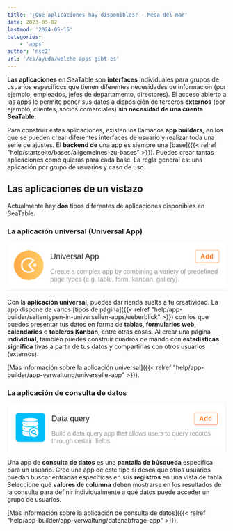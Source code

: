 ```yaml
---
title: '¿Qué aplicaciones hay disponibles? - Mesa del mar'
date: 2023-05-02
lastmod: '2024-05-15'
categories:
    - 'apps'
author: 'nsc2'
url: '/es/ayuda/welche-apps-gibt-es'
---
```


**Las aplicaciones** en SeaTable son **interfaces** individuales para grupos de usuarios específicos que tienen diferentes necesidades de información (por ejemplo, empleados, jefes de departamento, directores). El acceso abierto a las apps le permite poner sus datos a disposición de terceros **externos** (por ejemplo, clientes, socios comerciales) **sin necesidad de una cuenta SeaTable**.

Para construir estas aplicaciones, existen los llamados **app builders**, en los que se pueden crear diferentes interfaces de usuario y realizar toda una serie de ajustes. El **backend de** una app es siempre una [base]({{< relref "help/startseite/bases/allgemeines-zu-bases" >}}). Puedes crear tantas aplicaciones como quieras para cada base. La regla general es: una aplicación por grupo de usuarios y caso de uso.

## Las aplicaciones de un vistazo

Actualmente hay **dos** tipos diferentes de aplicaciones disponibles en SeaTable.

### La aplicación universal (Universal App)

![La aplicación universal](images/universal-app-preview.png)

Con la **aplicación universal**, puedes dar rienda suelta a tu creatividad. La app dispone de varios [tipos de página]({{< relref "help/app-builder/seitentypen-in-universellen-apps/ueberblick" >}}) con los que puedes presentar tus datos en forma de **tablas**, **formularios web**, **calendarios** o **tableros Kanban**, entre otras cosas. Al crear una página **individual**, también puedes construir cuadros de mando con **estadísticas significa** tivas a partir de tus datos y compartirlas con otros usuarios (externos).

[Más información sobre la aplicación universal]({{< relref "help/app-builder/app-verwaltung/universelle-app" >}}).

### La aplicación de consulta de datos

![La aplicación de consulta de datos](images/data-query-app-preview.png)

Una app de **consulta de datos** es una **pantalla de búsqueda** específica para un usuario. Cree una app de este tipo si desea que otros usuarios puedan buscar entradas específicas en sus **registros** en una vista de tabla. Seleccione qué **valores de columna** deben mostrarse en los resultados de la consulta para definir individualmente a qué datos puede acceder un grupo de usuarios.

[Más información sobre la aplicación de consulta de datos]({{< relref "help/app-builder/app-verwaltung/datenabfrage-app" >}}).
